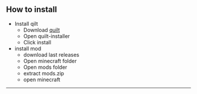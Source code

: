 ## How to install
 + Install qilt 
   + Download [quilt]([quiltmc.org/](https://maven.quiltmc.org/repository/release/org/quiltmc/quilt-installer/latest/quilt-installer-latest.jar))  
   	+ Open quilt-installer  
   	+ Click install  
+ install mod 
  	+ download last releases
  	+ Open minecraft folder 
  	+ Open mods folder
  	+ extract mods.zip
  	+ open minecraft
  

------------

